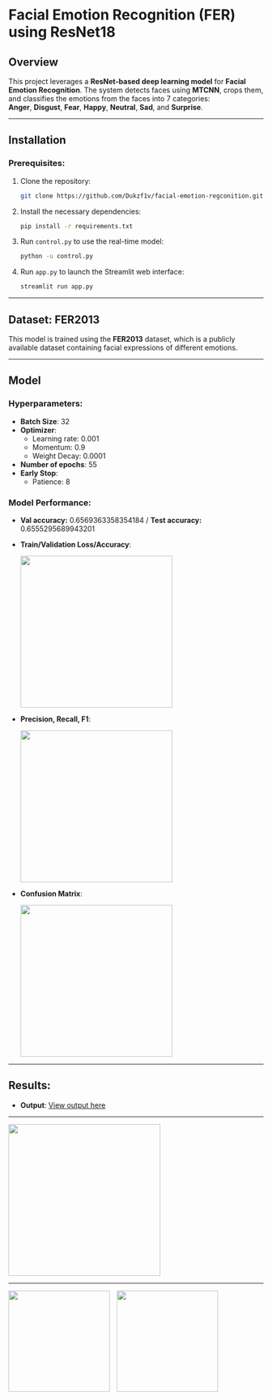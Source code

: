 # **Facial Emotion Recognition (FER) using ResNet18**

## **Overview**
This project leverages a **ResNet-based deep learning model** for **Facial Emotion Recognition**. The system detects faces using **MTCNN**, crops them, and classifies the emotions from the faces into 7 categories:  
**Anger**, **Disgust**, **Fear**, **Happy**, **Neutral**, **Sad**, and **Surprise**.

---

## **Installation**

### **Prerequisites:**

1. Clone the repository:
    ```bash
    git clone https://github.com/Dukzf1v/facial-emotion-regconition.git
    ```

2. Install the necessary dependencies:
    ```bash
    pip install -r requirements.txt
    ```

3. Run `control.py` to use the real-time model:
    ```bash
    python -u control.py
    ```

4. Run `app.py` to launch the Streamlit web interface:
    ```bash
    streamlit run app.py
    ```

---

## **Dataset: FER2013**

This model is trained using the **FER2013** dataset, which is a publicly available dataset containing facial expressions of different emotions.

---

## **Model** 

### **Hyperparameters:**
- **Batch Size**: 32
- **Optimizer**:
  - Learning rate: 0.001
  - Momentum: 0.9
  - Weight Decay: 0.0001
- **Number of epochs**: 55
- **Early Stop**: 
  - Patience: 8

### **Model Performance**:
- **Val accuracy:**  0.6569363358354184 / **Test accuracy:**  0.6555295689943201
  
- **Train/Validation Loss/Accuracy**:
  
  <img src="https://github.com/user-attachments/assets/0173cd12-1fdc-46ff-a631-9ae54321952d" width="300" style="display:inline-block; margin-right:10px;">

- **Precision, Recall, F1**:
  
  <img src="https://github.com/user-attachments/assets/bcb8174d-b6d7-4981-913d-8079ceb753ce" width="300" style="display:inline-block; margin-right:10px;">

- **Confusion Matrix**:
  
  <img src="https://github.com/user-attachments/assets/d1df6ebb-8750-46d6-b7f2-de657b4c0a8d" width="300" style="display:inline-block;">
---

## **Results**:
- **Output**: [View output here](https://github.com/Dukzf1v/facial-emotion-regconition/tree/6912a5a4d5e2757a6bffa5d5b8907a5e29d7aa25/output%20image)
---

<img src="https://github.com/Dukzf1v/facial-emotion-regconition/blob/c97e7c4b812221984870af9305e15e99e6251085/output%20image/demo.gif" width="300" style="display:inline-block; margin-right:10px;">

---

<img src="https://github.com/user-attachments/assets/706cc52b-202c-4f99-ac9a-a260db88e88f" width="200" style="display:inline-block; margin-right:10px;">
<img src="https://github.com/user-attachments/assets/0633c47c-7988-4724-9237-c772a694c613" width="200" style="display:inline-block; margin-right:10px;">
